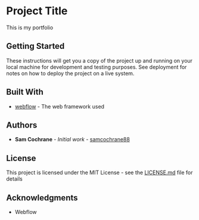 # Project Title

This is my portfolio

## Getting Started

These instructions will get you a copy of the project up and running on your local machine for development and testing purposes. See deployment for notes on how to deploy the project on a live system.

## Built With

* [webflow](http://www.webflow.com) - The web framework used

## Authors

* **Sam Cochrane** - *Initial work* - [samcochrane88](https://github.com/samcochrane88)

## License

This project is licensed under the MIT License - see the [LICENSE.md](LICENSE.md) file for details

## Acknowledgments

* Webflow
